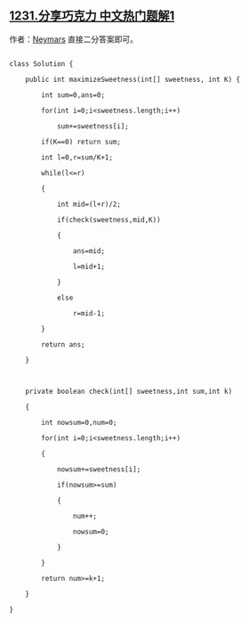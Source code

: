 ## [1231.分享巧克力 中文热门题解1](https://leetcode.cn/problems/divide-chocolate/solutions/100000/er-fen-da-an-dai-ma-qian-xian-yi-dong-shi-jian-he-)

作者：[Neymars](https://leetcode.cn/u/Neymars)
直接二分答案即可。
```
class Solution {
    public int maximizeSweetness(int[] sweetness, int K) {
        int sum=0,ans=0;
        for(int i=0;i<sweetness.length;i++)
        	sum+=sweetness[i];
        if(K==0) return sum;
        int l=0,r=sum/K+1;
        while(l<=r)
        {
        	int mid=(l+r)/2;
        	if(check(sweetness,mid,K))
        	{
        		ans=mid;
        		l=mid+1;
        	}
        	else
        		r=mid-1;
        }
        return ans;
    }
    
    private boolean check(int[] sweetness,int sum,int k)
    {
    	int nowsum=0,num=0;
    	for(int i=0;i<sweetness.length;i++)
    	{
    		nowsum+=sweetness[i];
    		if(nowsum>=sum)
    		{
    			num++;
    			nowsum=0;
    		}
    	}
    	return num>=k+1;
    }
}
```
